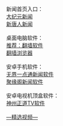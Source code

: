 <table>
  <tr>
      新闻首页入口：<br/>
      <a href="https://github.com/zxmcs2716/djy/blob/master/gb/nf1351518.md#1">大纪元新闻</a><br/>
      <a href="https://github.com/ulskhc2002/ntdtv/blob/master/gb/prog204.md#1">新唐人新闻</a><br/><br/>    
      桌面电脑软件：<br/> 
      <a href="https://github.com/chengyuan98/software/blob/master/README.md">推荐：翻墙软件</a><br/>
      <a href="https://github.com/chengyuan98/browser/blob/master/README.md">翻墙浏览器</a><br/><br/>
      安卓手机软件：<br/>
      <a href="https://github.com/chengyuan98/up/raw/master/um4.8.apk">无界一点通新闻软件</a><br/>
      <a href="https://gitlab.com/juyuange/2/-/raw/master/jyg.apk">聚缘阁新闻软件</a><br/><br/>
      安卓电视机顶盒软件：<br/>
      <a href="https://raw.githubusercontent.com/SzzdOgate/update/master/extras/SzzdOgateTV.apk">神州正道TV软件</a><br/><br/>
      <a href="https://github.com/chengyuan98/video/blob/master/README.md">—精选视频—</a><br/><br/>
  </tr>
</table>  
